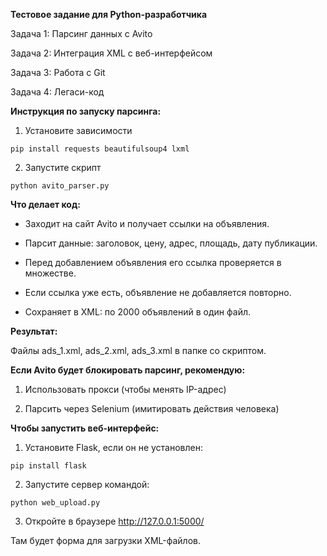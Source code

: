 **Тестовое задание для Python-разработчика**

Задача 1: Парсинг данных с Avito

Задача 2: Интеграция XML с веб-интерфейсом

Задача 3: Работа с Git

Задача 4: Легаси-код




**Инструкция по запуску парсинга:**

1. Установите зависимости

`pip install requests beautifulsoup4 lxml`

2. Запустите скрипт

`python avito_parser.py`



**Что делает код:**

- Заходит на сайт Avito и получает ссылки на объявления.

- Парсит данные: заголовок, цену, адрес, площадь, дату публикации.

- Перед добавлением объявления его ссылка проверяется в множестве.

- Если ссылка уже есть, объявление не добавляется повторно.

- Сохраняет в XML: по 2000 объявлений в один файл.



**Результат:**

Файлы ads_1.xml, ads_2.xml, ads_3.xml в папке со скриптом.




**Если Avito будет блокировать парсинг, рекомендую:**

1. Использовать прокси (чтобы менять IP-адрес)

2. Парсить через Selenium (имитировать действия человека)




**Чтобы запустить веб-интерфейс:**

1. Установите Flask, если он не установлен:

`pip install flask`

2. Запустите сервер командой:

`python web_upload.py`

3. Откройте в браузере http://127.0.0.1:5000/

Там будет форма для загрузки XML-файлов.
